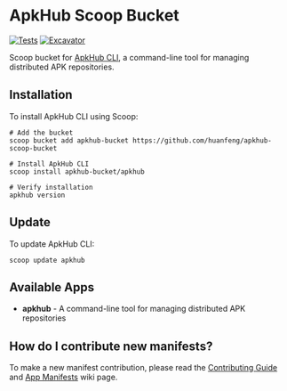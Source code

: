 # ApkHub Scoop Bucket

[![Tests](https://github.com/huanfeng/apkhub-scoop-bucket/actions/workflows/ci.yml/badge.svg)](https://github.com/huanfeng/apkhub-scoop-bucket/actions/workflows/ci.yml) [![Excavator](https://github.com/huanfeng/apkhub-scoop-bucket/actions/workflows/excavator.yml/badge.svg)](https://github.com/huanfeng/apkhub-scoop-bucket/actions/workflows/excavator.yml)

Scoop bucket for [ApkHub CLI](https://github.com/huanfeng/apkhub-cli), a command-line tool for managing distributed APK repositories.

## Installation

To install ApkHub CLI using Scoop:

```pwsh
# Add the bucket
scoop bucket add apkhub-bucket https://github.com/huanfeng/apkhub-scoop-bucket

# Install ApkHub CLI
scoop install apkhub-bucket/apkhub

# Verify installation
apkhub version
```

## Update

To update ApkHub CLI:

```pwsh
scoop update apkhub
```

## Available Apps

- **apkhub** - A command-line tool for managing distributed APK repositories

## How do I contribute new manifests?

To make a new manifest contribution, please read the [Contributing
Guide](https://github.com/ScoopInstaller/.github/blob/main/.github/CONTRIBUTING.md)
and [App Manifests](https://github.com/ScoopInstaller/Scoop/wiki/App-Manifests)
wiki page.
